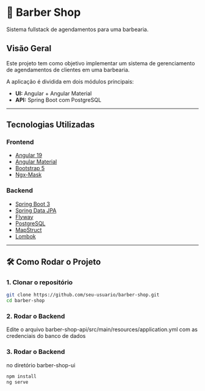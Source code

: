 # 💈 Barber Shop

Sistema fullstack de agendamentos para uma barbearia.

##  Visão Geral

Este projeto tem como objetivo implementar um sistema de  gerenciamento de agendamentos de clientes em uma barbearia.

A aplicação é dividida em dois módulos principais:

- **UI:** Angular + Angular Material  
- **API:** Spring Boot com PostgreSQL

---

##  Tecnologias Utilizadas

### Frontend

- [Angular 19](https://angular.io/)
- [Angular Material](https://material.angular.io/)
- [Bootstrap 5](https://getbootstrap.com/)
- [Ngx-Mask](https://www.npmjs.com/package/ngx-mask)

### Backend

- [Spring Boot 3](https://spring.io/projects/spring-boot)
- [Spring Data JPA](https://spring.io/projects/spring-data-jpa)
- [Flyway](https://flywaydb.org/)
- [PostgreSQL](https://www.postgresql.org/)
- [MapStruct](https://mapstruct.org/)
- [Lombok](https://projectlombok.org/)

---


## 🛠️ Como Rodar o Projeto

### 1. Clonar o repositório

```bash
git clone https://github.com/seu-usuario/barber-shop.git
cd barber-shop
```
### 2. Rodar o Backend
Edite o arquivo barber-shop-api/src/main/resources/application.yml
com as credenciais do banco de dados

### 3. Rodar o Backend
no diretório barber-shop-ui 
```bash
npm install
ng serve
```
